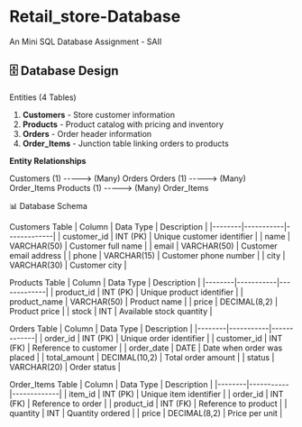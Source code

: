 # Retail_store-Database
An Mini SQL Database Assignment - SAII

## 🗄️ Database Design
Entities (4 Tables)

1. **Customers** - Store customer information
2. **Products** - Product catalog with pricing and inventory
3. **Orders** - Order header information
4. **Order_Items** - Junction table linking orders to products

**Entity Relationships**

Customers (1) -----> (Many) Orders
Orders (1) -----> (Many) Order_Items
Products (1) -----> (Many) Order_Items

📊 Database Schema

Customers Table
| Column | Data Type | Description |
|--------|-----------|-------------|
| customer_id | INT (PK) | Unique customer identifier |
| name | VARCHAR(50) | Customer full name |
| email | VARCHAR(50) | Customer email address |
| phone | VARCHAR(15) | Customer phone number |
| city | VARCHAR(30) | Customer city |

Products Table
| Column | Data Type | Description |
|--------|-----------|-------------|
| product_id | INT (PK) | Unique product identifier |
| product_name | VARCHAR(50) | Product name |
| price | DECIMAL(8,2) | Product price |
| stock | INT | Available stock quantity |

Orders Table
| Column | Data Type | Description |
|--------|-----------|-------------|
| order_id | INT (PK) | Unique order identifier |
| customer_id | INT (FK) | Reference to customer |
| order_date | DATE | Date when order was placed |
| total_amount | DECIMAL(10,2) | Total order amount |
| status | VARCHAR(20) | Order status |

Order_Items Table
| Column | Data Type | Description |
|--------|-----------|-------------|
| item_id | INT (PK) | Unique item identifier |
| order_id | INT (FK) | Reference to order |
| product_id | INT (FK) | Reference to product |
| quantity | INT | Quantity ordered |
| price | DECIMAL(8,2) | Price per unit |
